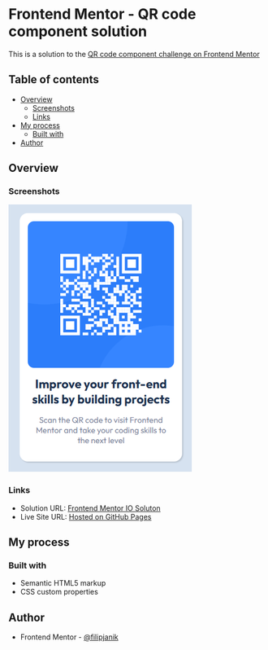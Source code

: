 # Frontend Mentor - QR code component solution

This is a solution to the [QR code component challenge on Frontend Mentor](https://www.frontendmentor.io/challenges/qr-code-component-iux_sIO_H)

## Table of contents

- [Overview](#overview)
  - [Screenshots](#screenshot)
  - [Links](#links)
- [My process](#my-process)
  - [Built with](#built-with)
- [Author](#author)

## Overview

### Screenshots

![](./screenshots/desktop-preview.png)

### Links

- Solution URL: [Frontend Mentor IO Soluton](https://www.frontendmentor.io/solutions/qr-component-3cXKKzwbkv)
- Live Site URL: [Hosted on GitHub Pages](https://filipjanik00.github.io/qr-code-component-main/)

## My process

### Built with

- Semantic HTML5 markup
- CSS custom properties

## Author

- Frontend Mentor - [@filipjanik](https://www.frontendmentor.io/profile/filipjanik)
